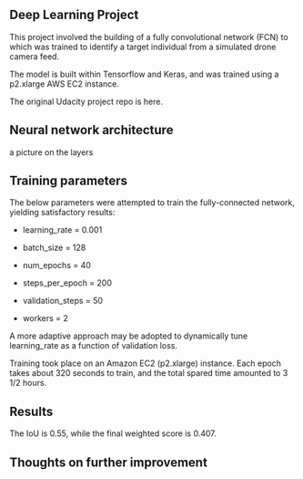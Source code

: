 ## Deep Learning Project <!-- omit in toc -->
This project involved the building of a fully convolutional network (FCN) to which was trained to identify a target individual from a simulated drone camera feed.

The model is built within Tensorflow and Keras, and was trained using a p2.xlarge AWS EC2 instance.

The original Udacity project repo is here.

## Neural network architecture <!-- omit in toc -->

a picture on the layers

## Training parameters <!-- omit in toc -->

The below parameters were attempted to train the fully-connected network, yielding satisfactory results:

- learning_rate = 0.001
- batch_size = 128
- num_epochs = 40

- steps_per_epoch = 200
- validation_steps = 50
- workers = 2

A more adaptive approach may be adopted to dynamically tune learning_rate as a function of validation loss. 

Training took place on an Amazon EC2 (p2.xlarge) instance. Each epoch takes about 320 seconds to train, and the total spared time amounted to 3 1/2 hours.

## Results <!-- omit in toc -->

The IoU is 0.55, while the final weighted score is 0.407.

## Thoughts on further improvement <!-- omit in toc -->
